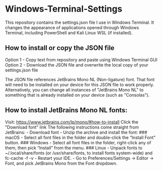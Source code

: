 # Windows-Terminal-Settings

This repository contains the settings.json file I use in Windows Terminal. It changes the appearance of applications opened through Windows Terminal, including PowerShell and Kali Linux WSL (if installed).

## How to install or copy the JSON file
  Option 1 - Copy text from repository and paste using Windows Terminal GUI
  Option 2 - Download the JSON file and overwrite the local copy of your settings.json file

The JSON file references JetBrains Mono NL (Non-ligature) font. That font will need to be installed on your device for this JSON file to work properly. Alternatively, you can change all instances of "JetBrains Mono NL" to something that is already installed on your device (such as "Consolas").

## How to install JetBrains Mono NL fonts:
  Visit: https://www.jetbrains.com/lp/mono/#how-to-install
  Click the "Download font" link
  The following instructions come straight from JetBrains:
    - Download font
    - Unzip the archive and install the font:
    ### macOS
    - Select all font files in the folder and double-click the “Install Font” button.
    ### Windows
    - Select all font files in the folder, right-click any of them, then pick “Install” from the menu.
    ### Linux
    - Unpack fonts to ~/.local/share/fonts (or /usr/share/fonts, to install fonts system-wide) and fc-cache -f -v
    - Restart your IDE.
    - Go to Preferences/Settings → Editor → Font, and pick JetBrains Mono from the Font dropdown.
